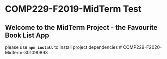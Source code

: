 # COMP229-F2019-MidTerm Test

## Welcome to the MidTerm Project - the Favourite Book List App

please use **`npm install`** to install project dependencies
#   C O M P 2 2 9 - F 2 0 2 0 - M i d t e r m - 3 0 1 0 9 0 8 9 3  
 